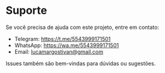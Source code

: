 # Suporte

Se você precisa de ajuda com este projeto, entre em contato:

- Telegram: https://t.me/5543999171501
- WhatsApp: https://wa.me/5543999171501
- Email: lucamargostivan@gmail.com

Issues também são bem-vindas para dúvidas ou sugestões.
